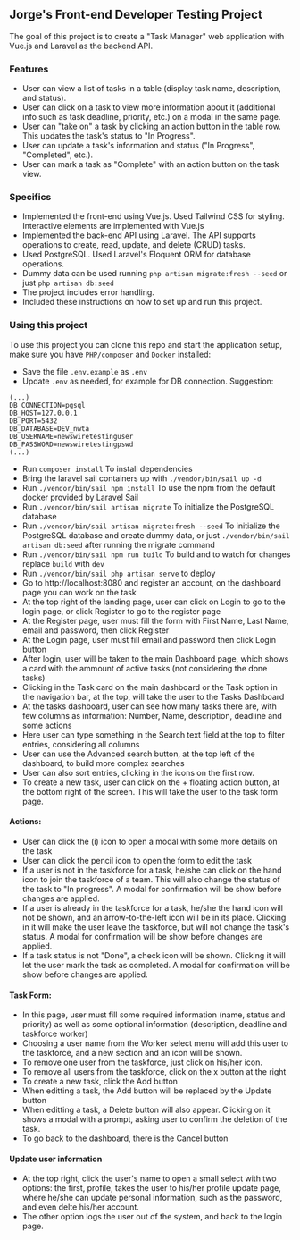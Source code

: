 ## Jorge's Front-end Developer Testing Project

The goal of this project is to create a "Task Manager" web application with Vue.js and Laravel as the backend API.

### Features

- User can view a list of tasks in a table (display task name, description, and status).
- User can click on a task to view more information about it (additional info such as task deadline, priority, etc.) on a modal in the same page.
- User can "take on" a task by clicking an action button in the table row. This updates the task's status to "In Progress".
- User can update a task's information and status ("In Progress", "Completed", etc.).
- User can mark a task as "Complete" with an action button on the task view.

### Specifics

- Implemented the front-end using Vue.js. Used Tailwind CSS for styling. Interactive elements are implemented with Vue.js
- Implemented the back-end API using Laravel. The API supports operations to create, read, update, and delete (CRUD) tasks.
- Used PostgreSQL. Used Laravel's Eloquent ORM for database operations.
- Dummy data can be used running `php artisan migrate:fresh --seed` or just `php artisan db:seed`
- The project includes error handling.
- Included these instructions on how to set up and run this project.

### Using this project

To use this project you can clone this repo and start the application setup, make sure you have `PHP/composer` and `Docker` installed:
-  Save the file `.env.example` as `.env`
- Update `.env` as needed, for example for DB connection. Suggestion:
```
(...)
DB_CONNECTION=pgsql
DB_HOST=127.0.0.1
DB_PORT=5432
DB_DATABASE=DEV_nwta
DB_USERNAME=newswiretestinguser
DB_PASSWORD=newswiretestingpswd
(...)
```
-  Run `composer install` To install dependencies
-  Bring the laravel sail containers up with `./vendor/bin/sail up -d`
-  Run `./vendor/bin/sail npm install` To use the npm from the default docker provided by Laravel Sail 
-  Run `./vendor/bin/sail artisan migrate` To initialize the PostgreSQL database
-  Run `./vendor/bin/sail artisan migrate:fresh --seed` To initialize the PostgreSQL database and create dummy data, or just `./vendor/bin/sail artisan db:seed` after running the migrate command
-  Run `./vendor/bin/sail npm run build` To build and to watch for changes replace `build` with `dev`
-  Run `./vendor/bin/sail php artisan serve` to deploy 
-  Go to http://localhost:8080 and register an account, on the dashboard page you can work on the task
-  At the top right of the landing page, user can click on Login to go to the login page, or click Register to go to the register page
-  At the Register page, user must fill the form with First Name, Last Name, email and password, then click Register
-  At the Login page, user must fill email and password then click Login button
-  After login, user will be taken to the main Dashboard page, which shows a card with the ammount of active tasks (not considering the done tasks)
-  Clicking in the Task card on the main dashboard or the Task option in the navigation bar, at the top, will take the user to the Tasks Dashboard
-  At the tasks dashboard, user can see how many tasks there are, with few columns as information: Number, Name, description, deadline and some actions
-  Here user can type something in the Search text field at the top to filter entries, considering all columns
-  User can use the Advanced search button, at the top left of the dashboard, to build more complex searches
-  User can also sort entries, clicking in the icons on the first row.
-  To create a new task, user can click on the + floating action button, at the bottom right of the screen. This will take the user to the task form page.

####  Actions:
-  User can click the (i) icon to open a modal with some more details on the task
-  User can click the pencil icon to open the form to edit the task
-  If a user is not in the taskforce for a task, he/she can click on the hand icon to join the taskforce of a team. This will also change the status of the task to "In progress". A modal for confirmation will be show before changes are applied.
-  If a user is already in the taskforce for a task, he/she the hand icon will not be shown, and an arrow-to-the-left icon will be in its place. Clicking in it will make the user leave the taskforce, but will not change the task's status. A modal for confirmation will be show before changes are applied.
-  If a task status is not "Done", a check icon will be shown. Clicking it will let the user mark the task as completed. A modal for confirmation will be show before changes are applied.

####  Task Form:
-  In this page, user must fill some required information (name, status and priority) as well as some optional information (description, deadline and taskforce worker)
-  Choosing a user name from the Worker select menu will add this user to the taskforce, and a new section and an icon will be shown.
-  To remove one user from the taskforce, just click on his/her icon.
-  To remove all users from the taskforce, click on the x button at the right
-  To create a new task, click the Add button
-  When editting a task, the Add button will be replaced by the Update button
-  When editting a task, a Delete button will also appear. Clicking on it shows a modal with a prompt, asking user to confirm the deletion of the task.
-  To go back to the dashboard, there is the Cancel button

####  Update user information
-  At the top right, click the user's name to open a small select with two options: the first, profile, takes the user to his/her profile update page, where he/she can update personal information, such as the password, and even delte his/her account.
-  The other option logs the user out of the system, and back to the login page.